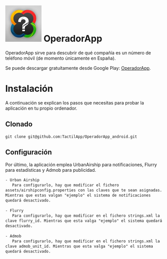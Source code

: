 
![](https://github.com/TactilApp/OperadorApp/raw/master/Recursos/00%20-%20icono%20y%20default/Icon%402x.png) OperadorApp
=======================
OperadorApp sirve para descubrir de qué compañía es un número de teléfono móvil (de momento únicamente en España).

Se puede descargar gratuítamente desde Google Play: [OperadorApp](http://play.google.com/store/apps/details?id=com.tactilapp.operadorapp).

Instalación
===========
A continuación se explican los pasos que necesitas para probar la aplicación en tu propio ordenador.

Clonado
-------
	git clone git@github.com:TactilApp/OperadorApp_android.git
	
Configuración
-------------
Por último, la aplicación emplea UrbanAirship para notificaciones, Flurry para estadísticas y Admob para publicidad.

    - Urban Airship
	   Para configurarlo, hay que modificar el fichero assets/airshipconfig.properties con las claves que te sean asignadas. Mientras que estas valgan "ejemplo" el sistema de notificaciones quedará desactivado.

    - Flurry
	   Para configurarlo, hay que modificar en el fichero strings.xml la clave flurry_id. Mientras que esta valga "ejemplo" el sistema quedará desactivado.

	- Admob
	   Para configurarlo, hay que modificar en el fichero strings.xml la clave admob_unit_id. Mientras que esta valga "ejemplo" el sistema quedará desactivado.